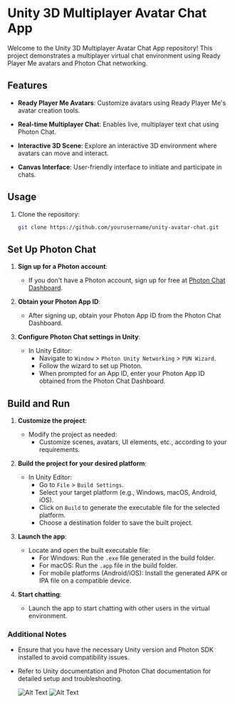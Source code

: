 # Unity 3D Multiplayer Avatar Chat App

Welcome to the Unity 3D Multiplayer Avatar Chat App repository! This project demonstrates a multiplayer virtual chat environment using Ready Player Me avatars and Photon Chat networking.

## Features

- **Ready Player Me Avatars**: Customize avatars using Ready Player Me's avatar creation tools.
  
- **Real-time Multiplayer Chat**: Enables live, multiplayer text chat using Photon Chat.
  
- **Interactive 3D Scene**: Explore an interactive 3D environment where avatars can move and interact.
  
- **Canvas Interface**: User-friendly interface to initiate and participate in chats.

## Usage

1. Clone the repository:

   ```bash
   git clone https://github.com/yourusername/unity-avatar-chat.git
## Set Up Photon Chat

1. **Sign up for a Photon account**:
   - If you don't have a Photon account, sign up for free at [Photon Chat Dashboard](https://www.photonengine.com/en-US/Chat).

2. **Obtain your Photon App ID**:
   - After signing up, obtain your Photon App ID from the Photon Chat Dashboard.

3. **Configure Photon Chat settings in Unity**:
   - In Unity Editor:
     - Navigate to `Window` > `Photon Unity Networking` > `PUN Wizard`.
     - Follow the wizard to set up Photon.
     - When prompted for an App ID, enter your Photon App ID obtained from the Photon Chat Dashboard.

## Build and Run

1. **Customize the project**:
   - Modify the project as needed:
     - Customize scenes, avatars, UI elements, etc., according to your requirements.

2. **Build the project for your desired platform**:
   - In Unity Editor:
     - Go to `File` > `Build Settings`.
     - Select your target platform (e.g., Windows, macOS, Android, iOS).
     - Click on `Build` to generate the executable file for the selected platform.
     - Choose a destination folder to save the built project.

3. **Launch the app**:
   - Locate and open the built executable file:
     - For Windows: Run the `.exe` file generated in the build folder.
     - For macOS: Run the `.app` file in the build folder.
     - For mobile platforms (Android/iOS): Install the generated APK or IPA file on a compatible device.

4. **Start chatting**:
   - Launch the app to start chatting with other users in the virtual environment.

### Additional Notes

- Ensure that you have the necessary Unity version and Photon SDK installed to avoid compatibility issues.
- Refer to Unity documentation and Photon Chat documentation for detailed setup and troubleshooting.

  ![Alt Text](screenshot%201.png "ReadyPlayerMe Avatar")
  ![Alt Text](screenshot%202.png "Multiplayer Chat")
